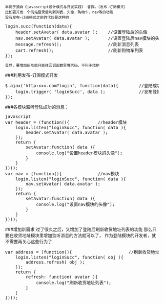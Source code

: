     本例子摘自《javascript设计模式与开发实践》-曾探。（发布-订阅模式）
    比如要开发一个网站登录后刷新列表，头像，购物车，nav等的功能
    没有发布-订阅模式之前的代码是这样的

<pre>
login.succ(function(data){
    header.setAvatar( data.avatar );    //设置登陆后的头像
    nav.setAvatar( data.avatar );       //设置登陆后nav模块的头像
    message.refresh();                  //刷新消息列表
    cart.refresh();                     //刷新购物车列表
});
</pre>
    显然，要增加新功能只能往回调函数里堆代码，不利于维护


###利用发布-订阅模式开发
<pre>
$.ajax('http:xxx.com?login', function(data){        //登陆成功
    login.trigger( 'loginSucc', data );             //发布登陆成功的消息
});
</pre>
###各模块监听登陆成功的消息：
<pre>
javascript
var header = (function(){           //header模块
    login.listen("loginSucc", function( data ){
        header.setAvatar( data.avatar );
    });
    return {
        setAvatar:function( data ){
            console.log("设置header模块的头像");
        }
    }
})();
var nav = (function(){              //nav模块
    login.listen("loginSucc", function( data ){
        nav.setAvatar( data.avatar );
    });
    return {
        setAvatar:function( data ){
            console.log("设置nav模块的头像");
        }
    }
})();
</pre>

###增加新需求
    过了很久之后，又增加了登陆后刷新收货地址列表的功能
    那么只要在收货地址模块里增加监听消息的方法就可以了，
    作为登陆模块的开发者，就不需要再关心这些行为了
<pre>
var address = (function(){                      //刷新收货地址列表模块
    login.listen("loginSucc", function( obj ){
        address.refresh( obj );
    });
    return {
        refresh: function( avatar ){
            console.log("刷新收货地址列表");
        }
    }
})();
</pre>
